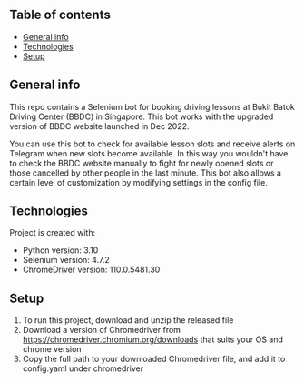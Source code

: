 ## Table of contents
* [General info](#general-info)
* [Technologies](#technologies)
* [Setup](#setup)

## General info
This repo contains a Selenium bot for booking driving lessons at Bukit Batok Driving Center (BBDC) in Singapore. This bot works with the upgraded version of BBDC website launched in Dec 2022.

You can use this bot to check for available lesson slots and receive alerts on Telegram when new slots become available. In this way you wouldn't have to check the BBDC website manually to fight for newly opened slots or those cancelled by other people in the last minute.
This bot also allows a certain level of customization by modifying settings in the config file.

## Technologies
Project is created with:
* Python version: 3.10
* Selenium version: 4.7.2
* ChromeDriver version: 110.0.5481.30
	
## Setup
1. To run this project, download and unzip the released file
2. Download a version of Chromedriver from https://chromedriver.chromium.org/downloads that suits your OS and chrome version
3. Copy the full path to your downloaded Chromedriver file, and add it to config.yaml under chromedriver


  
